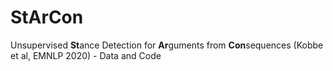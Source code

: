 # StArCon
Unsupervised **St**ance Detection for **Ar**guments from **Con**sequences (Kobbe et al, EMNLP 2020) - Data and Code
